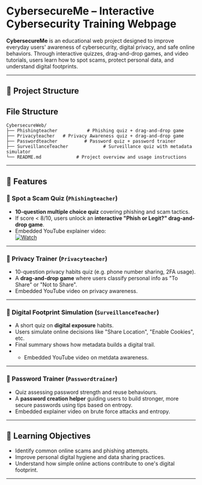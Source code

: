 # CybersecureMe – Interactive Cybersecurity Training Webpage

**CybersecureMe** is an educational web project designed to improve everyday users' awareness of cybersecurity, digital privacy, and safe online behaviors. Through interactive quizzes, drag-and-drop games, and video tutorials, users learn how to spot scams, protect personal data, and understand digital footprints.

---

## 📁 Project Structure

## File Structure
```
CybersecureWeb/
├── Phishingteacher           # Phishing quiz + drag-and-drop game
├── Privacyteacher   # Privacy Awareness quiz + drag-and-drop game
├── Passwordteacher          # Password quiz + password trainer
├── SurveillanceTeacher             # Surveillance quiz with metadata simulator
└── README.md             # Project overview and usage instructions
```
---

## 🌟 Features

### 🎣 Spot a Scam Quiz (`Phishingteacher`)
- **10-question multiple choice quiz** covering phishing and scam tactics.
- If score < 8/10, users unlock an **interactive "Phish or Legit?" drag-and-drop game**.
- Embedded YouTube explainer video:  
  [![Watch](https://img.youtube.com/vi/HHYCo_AvwQg/0.jpg)](https://www.youtube.com/watch?v=HHYCo_AvwQg)

---

### 🔐 Privacy Trainer (`Privacyteacher`)
- 10-question privacy habits quiz (e.g. phone number sharing, 2FA usage).
- A **drag-and-drop game** where users classify personal info as "To Share" or "Not to Share".
- Embedded YouTube video on privacy awareness.

---

### 🧠 Digital Footprint Simulation (`SurveillanceTeacher`)
- A short quiz on **digital exposure** habits.
- Users simulate online decisions like "Share Location", "Enable Cookies", etc.
- Final summary shows how metadata builds a digital trail.
- - Embedded YouTube video on metdata awareness.

---

### 🔑 Password Trainer (`Passwordtrainer`)
- Quiz assessing password strength and reuse behaviours.
- A **password creation helper** guiding users to build stronger, more secure passwords using tips based on entropy.
- Embedded explainer video on brute force attacks and entropy. 

---
## 🎯 Learning Objectives
- Identify common online scams and phishing attempts.
- Improve personal digital hygiene and data sharing practices.
- Understand how simple online actions contribute to one's digital footprint.

---
